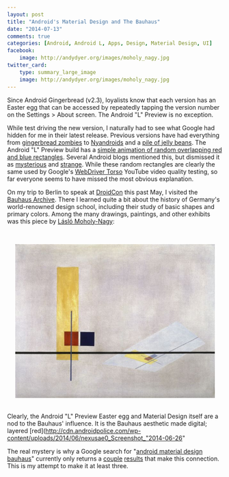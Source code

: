 ```yaml
---
layout: post
title: "Android's Material Design and The Bauhaus"
date: "2014-07-13"
comments: true
categories: [Android, Android L, Apps, Design, Material Design, UI]
facebook:
    image: http://andydyer.org/images/moholy_nagy.jpg
twitter_card:
    type: summary_large_image
    image: http://andydyer.org/images/moholy_nagy.jpg
---
```


Since Android Gingerbread (v2.3), loyalists know that each version has an Easter egg that can be accessed by repeatedly tapping the version number on the Settings > About screen. The Android "L" Preview is no exception.

While test driving the new version, I naturally had to see what Google had hidden for me in their latest release. Previous versions have had everything from [gingerbread zombies](https://www.youtube.com/watch?v=PeAFCIvqNxc) to [Nyandroids](https://www.youtube.com/watch?v=DfY73GBBHxg) and a [pile of jelly beans](https://www.youtube.com/watch?v=iN-nJdAJS7g). The Android "L" Preview build has a [simple animation of random overlapping red and blue rectangles](https://www.youtube.com/watch?v=_He5MIYJas8). Several Android blogs mentioned this, but dismissed it as [mysterious](http://www.androidcentral.com/android-l-Previews-easter-egg-webdriver-torso) and [strange](http://www.slashgear.com/hands-on-with-the-android-l-features-google-didnt-mention-27335613/). While these random rectangles are clearly the same used by Google's [WebDriver Torso](http://www.bbc.com/news/technology-27778071) YouTube video quality testing, so far everyone seems to have missed the most obvious explanation.

On my trip to Berlin to speak at [DroidCon](http://de.droidcon.com/2014/session/froyo-kitkat-two-years-developing-maintaining-deliradio) this past May, I visited the [Bauhaus Archive](http://www.bauhaus.de/de/bauhaus-archiv/). There I learned quite a bit about the history of Germany's world-renowned design school, including their study of basic shapes and primary colors. Among the many drawings, paintings, and other exhibits was this piece by [Lásló Moholy-Nagy](http://en.wikipedia.org/wiki/L%C3%A1szl%C3%B3_Moholy-Nagy):

<br/><div style="text-align:center"><a href="http://bauhaus-online.de/en/atlas/werke/construction-z1" title="Construction Z1"><img src="/images/moholy_nagy.jpg" alt="Moholy-Nagy" style="width: 467px;" /></div></a><br/>

Clearly, the Android "L" Preview Easter egg and Material Design itself are a nod to the Bauhaus' influence. It is the Bauhaus aesthetic made digital; layered [red](http://cdn.androidpolice.com/wp-content/uploads/2014/06/nexusae0_Screenshot_"2014-06-26"

The real mystery is why a Google search for "[android material design bauhaus](https://www.google.com/search?q=android+material+design+bauhaus)" currently only returns a [couple](http://www.ukessays.com/essays/cultural-studies/influence-of-the-bauhaus-on-design-cultural-studies-essay.php) [results](http://forum.xda-developers.com/showthread.php?t=2794642&page=4) that make this connection. This is my attempt to make it at least three.
